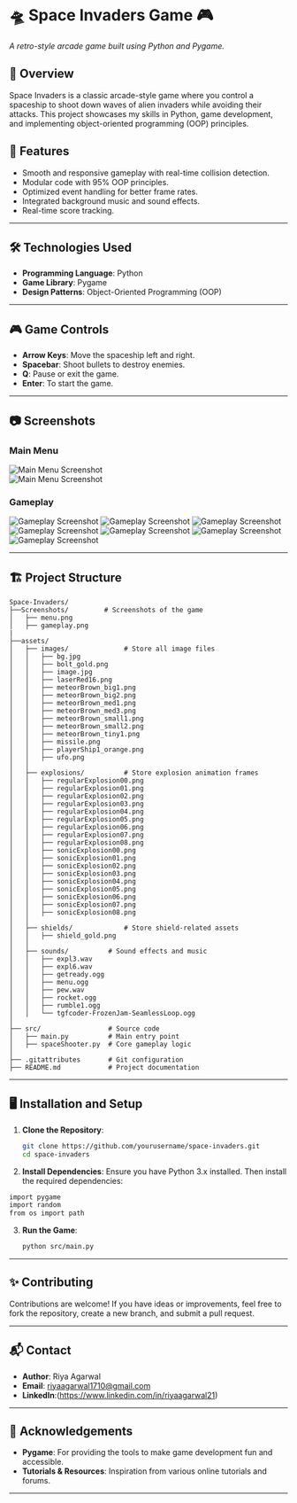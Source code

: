 
# 🛸 Space Invaders Game 🎮  
_A retro-style arcade game built using Python and Pygame._

## 📖 Overview
Space Invaders is a classic arcade-style game where you control a spaceship to shoot down waves of alien invaders while avoiding their attacks. This project showcases my skills in Python, game development, and implementing object-oriented programming (OOP) principles.  

## 🚀 Features
- Smooth and responsive gameplay with real-time collision detection.
- Modular code with 95% OOP principles.
- Optimized event handling for better frame rates.
- Integrated background music and sound effects.
- Real-time score tracking.

---

## 🛠️ Technologies Used
- **Programming Language**: Python
- **Game Library**: Pygame
- **Design Patterns**: Object-Oriented Programming (OOP)

---

## 🎮 Game Controls
- **Arrow Keys**: Move the spaceship left and right.
- **Spacebar**: Shoot bullets to destroy enemies.
- **Q**: Pause or exit the game.
- **Enter**: To start the game.

---

## 📷 Screenshots  
### Main Menu  
![Main Menu Screenshot](Screenshots/Screenshot%20(27).png)  
![Main Menu Screenshot](Screenshots/Screenshot%20(32).png)  

### Gameplay  
![Gameplay Screenshot](Screenshots/Screenshot%20(29).png) 
![Gameplay Screenshot](Screenshots/Screenshot%20(30).png) 
![Gameplay Screenshot](Screenshots/Screenshot%20(31).png) 
![Gameplay Screenshot](Screenshots/Screenshot%20(33).png) 
![Gameplay Screenshot](Screenshots/Screenshot%20(37).png) 
![Gameplay Screenshot](Screenshots/Screenshot%20(38).png) 
![Gameplay Screenshot](Screenshots/Screenshot%20(41).png) 

---

## 🏗️ Project Structure
```
Space-Invaders/
├──Screenshots/         # Screenshots of the game
│   ├── menu.png
│   ├── gameplay.png
|
├──assets/
│   ├── images/              # Store all image files
│   │   ├── bg.jpg
│   │   ├── bolt_gold.png
│   │   ├── image.jpg
│   │   ├── laserRed16.png
│   │   ├── meteorBrown_big1.png
│   │   ├── meteorBrown_big2.png
│   │   ├── meteorBrown_med1.png
│   │   ├── meteorBrown_med3.png
│   │   ├── meteorBrown_small1.png
│   │   ├── meteorBrown_small2.png
│   │   ├── meteorBrown_tiny1.png
│   │   ├── missile.png
│   │   ├── playerShip1_orange.png
│   │   ├── ufo.png
│   │
│   ├── explosions/          # Store explosion animation frames
│   │   ├── regularExplosion00.png
│   │   ├── regularExplosion01.png
│   │   ├── regularExplosion02.png
│   │   ├── regularExplosion03.png
│   │   ├── regularExplosion04.png
│   │   ├── regularExplosion05.png
│   │   ├── regularExplosion06.png
│   │   ├── regularExplosion07.png
│   │   ├── regularExplosion08.png
│   │   ├── sonicExplosion00.png
│   │   ├── sonicExplosion01.png
│   │   ├── sonicExplosion02.png
│   │   ├── sonicExplosion03.png
│   │   ├── sonicExplosion04.png
│   │   ├── sonicExplosion05.png
│   │   ├── sonicExplosion06.png
│   │   ├── sonicExplosion07.png
│   │   ├── sonicExplosion08.png
│   │
│   ├── shields/             # Store shield-related assets
│   │   ├── shield_gold.png
│   │
│   ├── sounds/          # Sound effects and music
│   │   ├── expl3.wav
│   │   ├── expl6.wav
│   │   ├── getready.ogg
│   │   ├── menu.ogg
│   │   ├── pew.wav
│   │   ├── rocket.ogg
│   │   ├── rumble1.ogg
│   │   └── tgfcoder-FrozenJam-SeamlessLoop.ogg
│
├── src/                 # Source code
│   ├── main.py          # Main entry point
│   ├── spaceShooter.py  # Core gameplay logic
│
├── .gitattributes       # Git configuration
├── README.md            # Project documentation
```

---

## 🖥️ Installation and Setup
1. **Clone the Repository**:
   ```bash
   git clone https://github.com/yourusername/space-invaders.git
   cd space-invaders
   ```

2. **Install Dependencies**:
   Ensure you have Python 3.x installed. Then install the required dependencies:
   
 ```bash
import pygame
import random
from os import path
```

3. **Run the Game**:
   ```bash
   python src/main.py
   ```

---

## ✨ Contributing
Contributions are welcome! If you have ideas or improvements, feel free to fork the repository, create a new branch, and submit a pull request.

---

## 📬 Contact
- **Author**: Riya Agarwal  
- **Email**:  riyaagarwal1710@gmail.com  
- **LinkedIn**:(https://www.linkedin.com/in/riyaagarwal21)

---

## 🌟 Acknowledgements
- **Pygame**: For providing the tools to make game development fun and accessible.  
- **Tutorials & Resources**: Inspiration from various online tutorials and forums.

---

